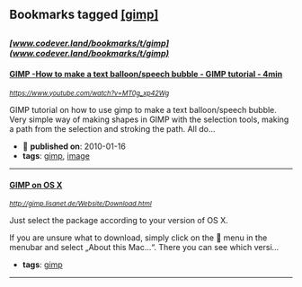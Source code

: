 ## Bookmarks tagged [[gimp]](https://www.codever.land/search?q=[gimp])

_<sup><sup>[www.codever.land/bookmarks/t/gimp](www.codever.land/bookmarks/t/gimp)</sup></sup>_
---
#### [GIMP -How to make a text balloon/speech bubble - GIMP tutorial - 4min](https://www.youtube.com/watch?v=MT0g_xp42Wg)
_<sup>https://www.youtube.com/watch?v=MT0g_xp42Wg</sup>_

GIMP tutorial on how to use gimp to make a text balloon/speech bubble. Very simple way of making shapes in GIMP with the selection tools, making a path from the selection and stroking the path. All do...
* :calendar: **published on**: 2010-01-16
* **tags**: [gimp](../tagged/gimp.md), [image](../tagged/image.md)
---
#### [GIMP on OS X](http://gimp.lisanet.de/Website/Download.html)
_<sup>http://gimp.lisanet.de/Website/Download.html</sup>_

Just select the package according to your version of OS X. 

If you are unsure what to download, simply click on the  menu in the menubar and select „About this Mac...“. There you can see which versi...
* **tags**: [gimp](../tagged/gimp.md)
---
